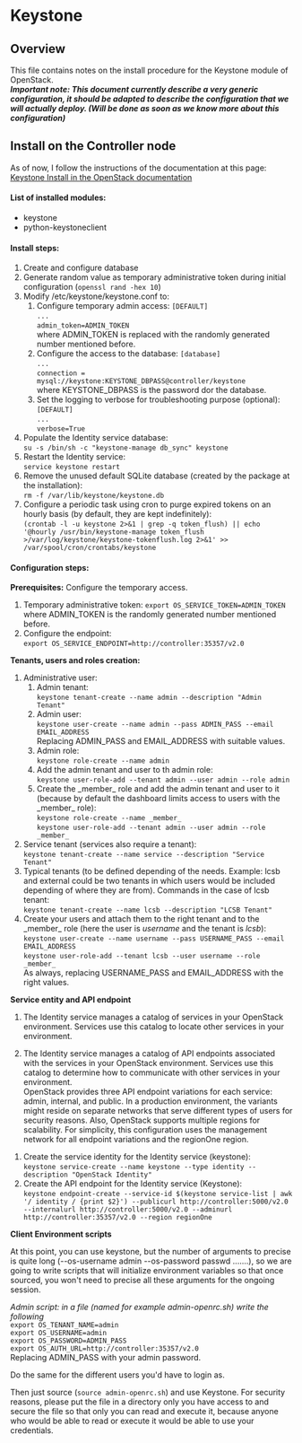 # Keystone

## Overview

This file contains notes on the install procedure for the Keystone module of OpenStack.  
***Important note: This document currently describe a very generic configuration, it should be adapted to describe the configuration that we will actually deploy. (Will be done as soon as we know more about this configuration)***

## Install on the Controller node

As of now, I follow the instructions of the documentation at this page:  
[Keystone Install in the OpenStack documentation](http://docs.openstack.org/juno/install-guide/install/apt/content/keystone-install.html)

#### List of installed modules:
- keystone
- python-keystoneclient

#### Install steps:
1. Create and configure database
2. Generate random value as temporary administrative token during initial configuration (`openssl rand -hex 10`)
3. Modify /etc/keystone/keystone.conf to:
    1. Configure temporary admin access:
    `[DEFAULT]`  
    `...`  
    `admin_token=ADMIN_TOKEN`  
    where ADMIN_TOKEN is replaced with the randomly generated number mentioned before.
    2. Configure the access to the database:
    `[database]`  
    `...`  
    `connection = mysql://keystone:KEYSTONE_DBPASS@controller/keystone`  
    where KEYSTONE_DBPASS is the password dor the database.
    3. Set the logging to verbose for troubleshooting purpose (optional):
    `[DEFAULT]`  
    `...`  
    `verbose=True`  
4. Populate the Identity service database:  
`su -s /bin/sh -c "keystone-manage db_sync" keystone`
5. Restart the Identity service:  
`service keystone restart`
6. Remove the unused default SQLite database (created by the package at the installation):  
`rm -f /var/lib/keystone/keystone.db`
7. Configure a periodic task using cron to purge expired tokens on an hourly basis (by default, they are kept indefinitely):  
`(crontab -l -u keystone 2>&1 | grep -q token_flush) || echo '@hourly /usr/bin/keystone-manage token_flush >/var/log/keystone/keystone-tokenflush.log 2>&1' >> /var/spool/cron/crontabs/keystone`

#### Configuration steps:
**Prerequisites:** Configure the temporary access.
1. Temporary administrative token:   `export OS_SERVICE_TOKEN=ADMIN_TOKEN`  
where ADMIN_TOKEN is the randomly generated number mentioned before.
2. Configure the endpoint:  
`export OS_SERVICE_ENDPOINT=http://controller:35357/v2.0`

**Tenants, users and roles creation:**

1. Administrative user:
    1. Admin tenant:  
    `keystone tenant-create --name admin --description "Admin Tenant"`
    2. Admin user:  
    `keystone user-create --name admin --pass ADMIN_PASS --email EMAIL_ADDRESS`  
    Replacing ADMIN_PASS and EMAIL_ADDRESS with suitable values.
    3. Admin role:  
    `keystone role-create --name admin`
    4. Add the admin tenant and user to th admin role:  
    `keystone user-role-add --tenant admin --user admin --role admin`
    5. Create the \_member\_ role and add the admin tenant and user to it (because by default the dashboard limits access to users with the \_member\_ role):  
    `keystone role-create --name _member_`  
    `keystone user-role-add --tenant admin --user admin --role _member_`
2. Service tenant (services also require a tenant):  
`keystone tenant-create --name service --description "Service Tenant"`
3. Typical tenants (to be defined depending of the needs. Example: lcsb and external could be two tenants in which users would be included depending of where they are from). Commands in the case of lcsb tenant:  
`keystone tenant-create --name lcsb --description "LCSB Tenant"`
4. Create your users and attach them to the right tenant and to the \_member\_ role (here the user is *username* and the tenant is *lcsb*):  
`keystone user-create --name username --pass USERNAME_PASS --email EMAIL_ADDRESS`  
`keystone user-role-add --tenant lcsb --user username --role _member_`  
As always, replacing USERNAME_PASS and EMAIL_ADDRESS with the right values.

**Service entity and API endpoint**  
1) The Identity service manages a catalog of services in your OpenStack environment. Services use this catalog to locate other services in your environment.

2) The Identity service manages a catalog of API endpoints associated with the services in your OpenStack environment. Services use this catalog to determine how to communicate with other services in your environment.  
OpenStack provides three API endpoint variations for each service: admin, internal, and public. In a production environment, the variants might reside on separate networks that serve different types of users for security reasons. Also, OpenStack supports multiple regions for scalability. For simplicity, this configuration uses the management network for all endpoint variations and the regionOne region.

1. Create the service identity for the Identity service (keystone):  
`keystone service-create --name keystone --type identity --description "OpenStack Identity"`
2. Create the API endpoint for the Identity service (Keystone):  
`keystone endpoint-create --service-id $(keystone service-list | awk '/ identity / {print $2}') --publicurl http://controller:5000/v2.0 --internalurl http://controller:5000/v2.0 --adminurl http://controller:35357/v2.0 --region regionOne`

**Client Environment scripts**

At this point, you can use keystone, but the number of arguments to precise is quite long (--os-username admin --os-password passwd .......), so we are going to write scripts that will initialize environment variables so that once sourced, you won't need to precise all these arguments for the ongoing session.

*Admin script: in a file (named for example admin-openrc.sh) write the following*  
`export OS_TENANT_NAME=admin`  
`export OS_USERNAME=admin`  
`export OS_PASSWORD=ADMIN_PASS`  
`export OS_AUTH_URL=http://controller:35357/v2.0`  
Replacing ADMIN_PASS with your admin password.

Do the same for the different users you'd have to login as.

Then just source (`source admin-openrc.sh`) and use Keystone.
For security reasons, please put the file in a directory only you have access to and secure the file so that only you can read and execute it, because anyone who would be able to read or execute it would be able to use your credentials.